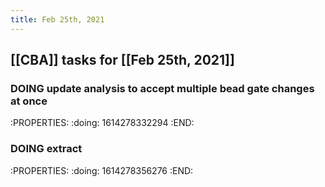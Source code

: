 ```yaml
---
title: Feb 25th, 2021
---
```


## [[CBA]] tasks for [[Feb 25th, 2021]]
### DOING update analysis to accept multiple bead gate changes at once
:PROPERTIES:
:doing: 1614278332294
:END:
### DOING extract 
:PROPERTIES:
:doing: 1614278356276
:END:
